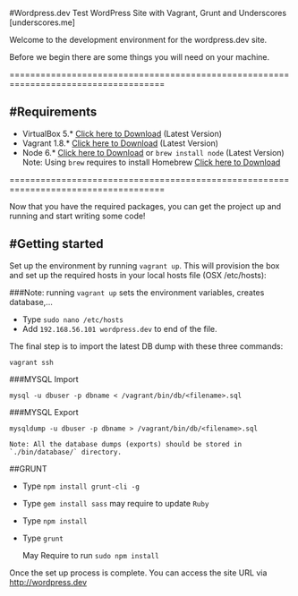 #Wordpress.dev Test WordPress Site with Vagrant, Grunt and Underscores [underscores.me]

Welcome to the development environment for the wordpress.dev site.

Before we begin there are some things you will need on your machine.

====================================================================================

#Requirements
------------------------------------------------------------------------------------
- VirtualBox 5.* [Click here to Download](https://www.virtualbox.org/wiki/Downloads) (Latest Version)
- Vagrant 1.8.* [Click here to Download](https://www.vagrantup.com/downloads.html) (Latest Version)
- Node 6.* [Click here to Download](https://nodejs.org/en/) or `brew install node` (Latest Version)
    Note: Using `brew` requires to install Homebrew [Click here to Download](http://brew.sh/)

====================================================================================

Now that you have the required packages, you can get the project up and running and
start writing some code!

#Getting started
------------------------------------------------------------------------------------
Set up the environment by running `vagrant up`. This will provision the box and set
up the required hosts in your local hosts file (OSX /etc/hosts):

###Note: running `vagrant up` sets the environment variables, creates database,...

- Type `sudo nano /etc/hosts`
- Add ``` 192.168.56.101 wordpress.dev ``` to end of the file.

The final step is to import the latest DB dump with these three commands:

`vagrant ssh`

###MYSQL Import

`mysql -u dbuser -p dbname < /vagrant/bin/db/<filename>.sql`

###MYSQL Export

`mysqldump -u dbuser -p dbname > /vagrant/bin/db/<filename>.sql`

    Note: All the database dumps (exports) should be stored in `./bin/database/` directory.

##GRUNT

- Type `npm install grunt-cli -g`
- Type `gem install sass` may require to update `Ruby`
- Type `npm install`
- Type `grunt`

    May Require to run `sudo npm install`

Once the set up process is complete. You can access the site URL via http://wordpress.dev

